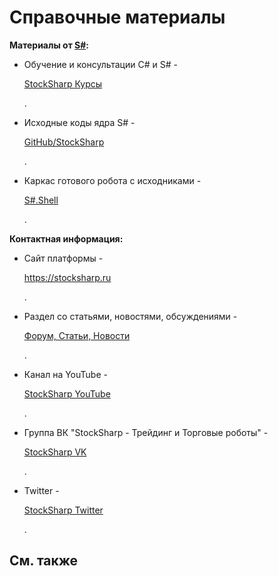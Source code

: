 # Справочные материалы

**Материалы от [S\#](StockSharpAbout.md):**

- Обучение и консультации C\# и S\# \- 

  [StockSharp Курсы](https://stocksharp.ru/edu/)

  . 
- Исходные коды ядра S\# \- 

  [GitHub\/StockSharp](https://github.com/StockSharp/StockSharp)

  . 
- Каркас готового робота с исходниками \- 

  [S\#.Shell](https://stocksharp.ru/products/shell/)

  . 

**Контактная информация:**

- Сайт платформы \- 

  [https:\/\/stocksharp.ru](https://stocksharp.ru)

  . 
- Раздел со статьями, новостями, обсуждениями \- 

  [Форум, Статьи, Новости](https://stocksharp.ru/community/)

  . 
- Канал на YouTube \- 

  [StockSharp YouTube](https://youtube.com/user/StockSharp/)

  . 
- Группа ВК "StockSharp \- Трейдинг и Торговые роботы" \- 

  [StockSharp VK](https://vk.com/stocksharp)

  . 
- Twitter \- 

  [StockSharp Twitter](https://twitter.com/stocksharp)

  . 

## См. также
